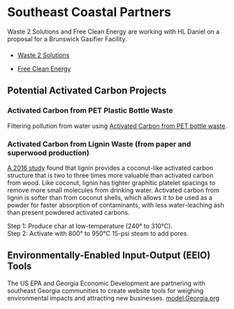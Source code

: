 
# Southeast Coastal Partners 

<p style="margin-bottom:20px">
Waste 2 Solutions and Free Clean Energy are working with HL Daniel on a proposal for a Brunswick&nbsp;Gasifier&nbsp;Facility.  
</p>

- [Waste 2 Solutions](http://waste2solutions.net)  

- [Free Clean Energy](../../?partner=freeclean)  



## Potential Activated Carbon Projects

### Activated Carbon from PET Plastic Bottle Waste

Filtering pollution from water using [Activated Carbon from PET bottle waste](https://www.semanticscholar.org/paper/Preparation-of-high-quality-activated-carbon-from-Mendoza-Carrasco-Cuerda-Correa/f7f362eb4db7ba5f1ab45ebb7d948d16895a76fc).  

### Activated Carbon from Lignin Waste (from paper and superwood production)

[A 2016 study](http://wcponline.com/2016/06/15/lignin-waste-transformed-coconut-like-activated-carbon/) found that lignin provides a coconut-like activated carbon  structure that is two to three times more valuable than activated carbon from wood. Like coconut, lignin has tighter graphitic platelet spacings to remove more small molecules from drinking water. Activated carbon from lignin is softer than from coconut shells, which allows it to be used as a powder for faster absorption of contaminants, with less water-leaching ash than present powdered activated carbons.  


Step 1: Produce char at low-temperature (240° to 310°C).  
Step 2: Activate with 800° to 950°C 15-psi steam to add pores.  

<!-- Potential Waste-to-Energy Feedstocks -->

## Environmentally-Enabled Input-Output (EEIO) Tools  

The US EPA and Georgia Economic Development are partnering with southeast Georgia communities to create website tools for weighing environmental impacts and attracting new businesses. 
[model.Georgia.org](https://model.georgia.org/)

